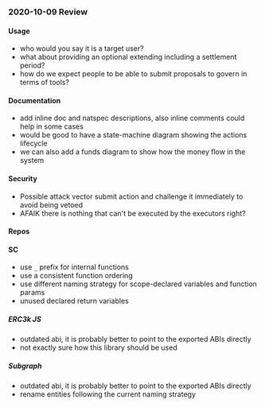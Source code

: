 ### 2020-10-09 Review

#### Usage
- who would you say it is a target user?
- what about providing an optional extending including a settlement period?
- how do we expect people to be able to submit proposals to govern in terms of tools?

#### Documentation
- add inline doc and natspec descriptions, also inline comments could help in some cases
- would be good to have a state-machine diagram showing the actions lifecycle
- we can also add a funds diagram to show how the money flow in the system  

#### Security
- Possible attack vector submit action and challenge it immediately to avoid being vetoed
- AFAIK there is nothing that can't be executed by the executors right?  

#### Repos

#### SC
- use `_` prefix for internal functions
- use a consistent function ordering
- use different naming strategy for scope-declared variables and function params
- unused declared return variables

##### ERC3k JS
- outdated abi, it is probably better to point to the exported ABIs directly
- not exactly sure how this library should be used

##### Subgraph
- outdated abi, it is probably better to point to the exported ABIs directly
- rename entities following the current naming strategy 
